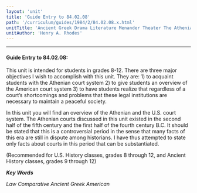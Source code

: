 ```yaml
---
layout: 'unit'
title: 'Guide Entry to 84.02.08'
path: '/curriculum/guides/1984/2/84.02.08.x.html'
unitTitle: 'Ancient Greek Drama Literature Menander Theater The Athenian Court And The American Court System'
unitAuthor: 'Henry A. Rhodes'
---
```


<body>
<hr/>
 <h4>
  Guide Entry to 84.02.08:
 </h4>
 This unit is intended for students in grades 8-12.  There are three major objectives I wish to accomplish with this unit.  They are: 1) to acquaint students with the Athenian court system 2) to give students an overview of the American court system 3) to have students realize that regardless of a court’s shortcomings and problems that these legal institutions are necessary to maintain a peaceful society.
 <p>
  In this unit you will find an overview of the Athenian and the U.S. court system.  The Athenian courts discussed in this unit existed in the second half of the fifth century and the first half of the fourth century B.C.  It should be stated that this is a controversial period in the sense that many facts of this era are still in dispute among historians.  I have thus attempted to state only facts about courts in this period that can be substantiated.
 </p>
 <p>
  (Recommended for U.S.  History classes, grades 8 through 12, and Ancient History classes, grades 9 through 12)
 </p>
<p>
  <b>
   <i>
    Key Words
   </i>
  </b>
  <br/>
 </p>
 <p>
  <i>
   Law Comparative Ancient Greek American
  </i>
 </p>

</body>
